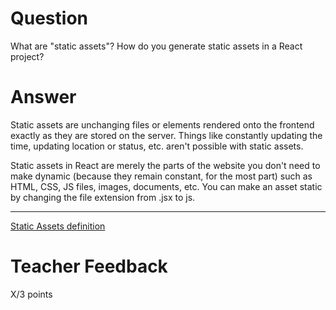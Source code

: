# Question

What are "static assets"? How do you generate static assets in a React project?

# Answer
Static assets are unchanging files or elements rendered onto the frontend exactly as they are stored on the server. Things like constantly updating the time, updating location or status, etc. aren't possible with static assets. 

Static assets in React are merely the parts of the website you don't need to make dynamic (because they remain constant, for the most part) such as HTML, CSS, JS files, images, documents, etc. You can make an asset static by changing the file extension from .jsx to js.

---

[Static Assets definition](https://cloudinary.com/glossary/static-assets#:~:text=What%20Are%20Static%20Assets%3F,videos%2C%20fonts%2C%20and%20documents.)
[]()
# Teacher Feedback

X/3 points
